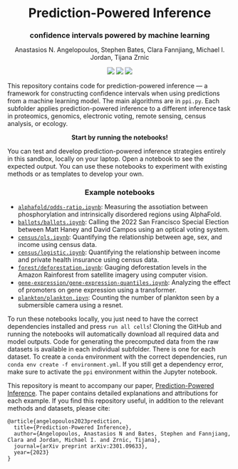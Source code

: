 <h1 align="center" style="margin-bottom:0px; border-bottom:0px; padding-bottom:0px">Prediction-Powered Inference</h1>
<h3 align="center" style="margin-bottom:0px; border-bottom:0px; padding-bottom:0px">confidence intervals powered by machine learning</h3>
<p align="center" style="margin-bottom:0px; border-bottom:0px; padding-bottom:0px">Anastasios N. Angelopoulos, Stephen Bates, Clara Fannjiang, Michael I. Jordan, Tijana Zrnic</p>

<p align="center">
    <a style="text-decoration:none !important;" href="https://arxiv.org/abs/2301.09633" alt="arXiv"><img src="https://img.shields.io/badge/paper-arXiv-red" /></a>
    <a style="text-decoration:none !important;" href="https://docs.conda.io/en/latest/miniconda.html" alt="package management"> <img src="https://img.shields.io/badge/conda-env-green" /></a>
    <a style="text-decoration:none !important;" href="https://opensource.org/licenses/MIT" alt="License"><img src="https://img.shields.io/badge/license-MIT-blue.svg" /></a>
</p>

<p>
This repository contains code for prediction-powered inference — a framework for constructing confidence intervals when using predictions from a machine learning model. The main algorithms are in <code>ppi.py</code>.  
Each subfolder applies prediction-powered inference to a different inference task in proteomics, genomics, electronic voting, remote sensing, census analysis, or ecology.
</p>

<p align="center"> <b>Start by running the notebooks!</b></p>
<p>
You can test and develop prediction-powered inference strategies entirely in this sandbox, locally on your laptop. Open a notebook to see the expected output. You can use these notebooks to experiment with existing methods or as templates to develop your own. 
</p>
<h3 align="center" style="margin-bottom:0px; border-bottom:0px; padding-bottom:0px">Example notebooks</h3>
<ul>
    <li><a href="https://github.com/aangelopoulos/prediction-powered-inference/blob/main/alphafold/odds-ratio.ipynb"><code>alphafold/odds-ratio.ipynb</code></a>: Measuring the assotiation between phosphorylation and intrinsically disordered regions using AlphaFold.</li>
    <li><a href="https://github.com/aangelopoulos/prediction-powered-inference/blob/main/ballots/ballots.ipynb"><code>ballots/ballots.ipynb</code></a>: Calling the 2022 San Francisco Special Election between Matt Haney and David Campos using an optical voting system.</li>
    <li><a href="https://github.com/aangelopoulos/prediction-powered-inference/blob/main/census/ols.ipynb"><code>census/ols.ipynb</code></a>: Quantifying the relationship between age, sex, and income using census data.</li>
    <li><a href="https://github.com/aangelopoulos/prediction-powered-inference/blob/main/census/logistic.ipynb"><code>census/logistic.ipynb</code></a>: Quantifying the relationship between income and private health insurance using census data.</li>
    <li><a href="https://github.com/aangelopoulos/prediction-powered-inference/blob/main/forest/deforestation.ipynb"><code>forest/deforestation.ipynb</code></a>: Gauging deforestation levels in the Amazon Rainforest from satellite imagery using computer vision. </li>
    <li><a href="https://github.com/aangelopoulos/prediction-powered-inference/blob/main/gene-expression/gene-expression-quantiles.ipynb"><code>gene-expression/gene-expression-quantiles.ipynb</code></a>: Analyzing the effect of promoters on gene expression using a transformer. </li>
    <li><a href="https://github.com/aangelopoulos/prediction-powered-inference/blob/main/plankton/plankton.ipynb"><code>plankton/plankton.ipyn</code></a>: Counting the number of plankton seen by a submersible camera using a resnet. </li>
</ul>

<p>
    To run these notebooks locally, you just need to have the correct dependencies installed and press <code>run all cells</code>! Cloning the GitHub and running the notebooks will automatically download all required data and model outputs. Code for generating the precomputed data from the raw datasets is available in each individual subfolder. There is one for each dataset. To create a <code>conda</code> environment with the correct dependencies, run <code>conda env create -f environment.yml</code>. If you still get a dependency error, make sure to activate the <code>ppi</code> environment within the Jupyter notebook.
</p>

This repository is meant to accompany our paper, <a href="https://arxiv.org/abs/2301.09633">Prediction-Powered Inference</a>.
The paper contains detailed explanations and attributions for each example.
If you find this repository useful, in addition to the relevant methods and datasets, please cite:
</p>
<pre><code>@article{angelopoulos2023prediction,
  title={Prediction-Powered Inference},
  author={Angelopoulos, Anastasios N and Bates, Stephen and Fannjiang, Clara and Jordan, Michael I. and Zrnic, Tijana},
  journal={arXiv preprint arXiv:2301.09633},
  year={2023}
}</code></pre>
